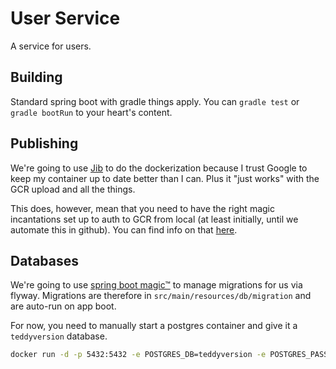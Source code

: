 # User Service

A service for users.

## Building

Standard spring boot with gradle things apply. You can `gradle test` or `gradle bootRun` to your heart's content.

## Publishing

We're going to use [Jib](https://github.com/GoogleContainerTools/jib/tree/master/jib-gradle-plugin) to do the dockerization because I trust Google to keep my container up to date better than I can. Plus it "just works" with the GCR upload and all the things.

This does, however, mean that you need to have the right magic incantations set up to auth to GCR from local (at least initially, until we automate this in github). You can find info on that [here](https://github.com/GoogleContainerTools/jib/blob/master/jib-maven-plugin/README.md#authentication-methods).

## Databases

We're going to use [spring boot magic™](https://docs.spring.io/spring-boot/docs/current/reference/htmlsingle/#howto.data-initialization.migration-tool) to manage migrations for us via flyway. Migrations are therefore in `src/main/resources/db/migration` and are auto-run on app boot.

For now, you need to manually start a postgres container and give it a `teddyversion` database.

```sh
docker run -d -p 5432:5432 -e POSTGRES_DB=teddyversion -e POSTGRES_PASSWORD=postgres postgres:14
```
